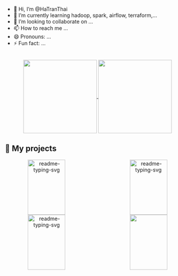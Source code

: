 - 👋 Hi, I’m @HaTranThai
- 🌱 I’m currently learning hadoop, spark, airflow, terraform,...
- 💞️ I’m looking to collaborate on ...
- 📫 How to reach me ...
- 😄 Pronouns: ...
- ⚡ Fun fact: ...

<!-- Bassed on: https://github.com/anuraghazra/github-readme-stats -->
<p align="center">
  <br/>
  <a href="https://github.com/anuraghazra/github-readme-stats">
  <img height=200 align="center" src="https://github-readme-stats.vercel.app/api?username=HaTranThai&theme=radical&show_icons=true" />
    </a>
    <a href="https://github.com/anuraghazra/convoychat">
    <img height=200 align="center" src="https://github-readme-stats.vercel.app/api/top-langs?username=HaTranThai&layout=compact&langs_count=8&card_width=320&theme=radical&show_icons=true" />
    </a>
  <br/>
</p>

## 📘 My projects

<p align="center">
  <p style="widht: 100%;" align="center">
    <a href="https://github.com/HaTranThai/Real-time-Weather-Data-Processing-and-Analytics-Pipeline"><img align="left" width="45%" height="150px" src="https://github-readme-stats.vercel.app/api/pin/?username=HaTranThai&repo=Real-time-Weather-Data-Processing-and-Analytics-Pipeline&theme=radical&border_color=7cebf5&border_radius=10&show_icons=true" alt="readme-typing-svg"></a>
    <a href="https://github.com/HaTranThai/Real-time-financial-data-pipeline"><img align="right" width="45%" height="150px" src="https://github-readme-stats.vercel.app/api/pin/?username=HaTranThai&repo=Real-time-financial-data-pipeline&theme=radical&border_color=7cebf5&border_radius=10&show_icons=true" alt="readme-typing-svg"></a>
  </p>
  <p align="center">&#8192;</p>
  <p style="widht: 100%;" align="center">
    <a href="https://github.com/VuTrinhNguyenHoang/Ecommerce-DWH-BigQuery"><img align="left" width="45%" height="150px" src="https://github-readme-stats.vercel.app/api/pin/?username=VuTrinhNguyenHoang&repo=Ecommerce-DWH-BigQuery
&theme=radical&border_color=7cebf5&border_radius=10&show_icons=true" alt="readme-typing-svg"></a>
    <a href="https://github.com/HaTranThai/Financial-data-pipeline-with-Apache-airflow"><img align="right" width="45%" height="150px" src="https://github-readme-stats.vercel.app/api/pin/?username=HaTranThai&repo=Financial-data-pipeline-with-Apache-airflow
&theme=radical&border_color=7cebf5&border_radius=10&show_icons=true"></a>
  </p>
</p>

<p align="center">&#8192;</p>
<p align="center">&#8192;</p>


<!---
HaTranThai/HaTranThai is a ✨ special ✨ repository because its `README.md` (this file) appears on your GitHub profile.
You can click the Preview link to take a look at your changes.
--->
